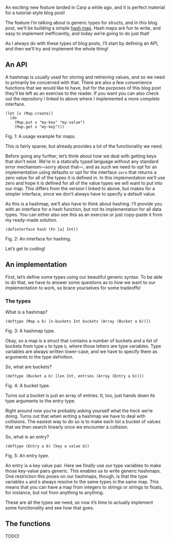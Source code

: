 An exciting new feature landed in Carp a while ago, and it is perfect material
for a tutorial-style blog post!

The feature I’m talking about is generic types for structs, and in this blog
post, we’ll be building a simple [hash
map](https://github.com/hellerve/hashmap). Hash maps are fun to write, and
easy to implement inefficiently, and today we’re going to do just that!

As I always do with these types of blog posts, I’ll start by defining an API,
and then we’ll try and implement the whole thing!

## An API

A hashmap is usually used for storing and retrieving values, and so we need to
primarily be concerned with that. There are also a few convenience functions
that we would like to have, but for the purposes of this blog post they’ll be
left as an exercise to the reader. If you want you can also check out the
repository I linked to above where I implemented a more complete interface.

```
(let [x (Map.create)]
  (do
    (Map.put x "my-key" "my-value")
    (Map.get x "my-key")))
```
<div class="figure-label">Fig. 1: A usage example for maps.</div>

This is fairly sparse, but already provides a lot of the functionality we need.

Before going any further, let’s think about how we deal with getting keys that
don’t exist. We’re in a statically typed language without any standard error
mechanism—sorry about that—, and as such we need to opt for an implementation
using defaults or opt for the interface `zero` that returns a zero value for all
of the types it is defined in. In this implementation we’ll use zero and hope
it is defined for all of the value types we will want to put into our map. This
differs from the version I linked to above, but makes for a simpler interface,
since we don’t always have to specify a default value.

As this is a hashmap, we’ll also have to think about hashing. I’ll provide you
with an interface for a hash function, but not its implementation for all data
types. You can either also see this as an exercise or just copy-paste it from
my ready-made solution.

```
(definterface hash (Fn [a] Int))
```
<div class="figure-label">Fig. 2: An interface for hashing.</div>

Let’s get to coding!

## An implementation

First, let’s define some types using our beautiful generic syntax. To be able to
do that, we have to answer some questions as to how we want to our
implementation to work, so brace yourselves for some tradeoffs!

### The types

What is a hashmap?

```
(deftype (Map a b) [n-buckets Int buckets (Array (Bucket a b))])
```
<div class="figure-label">Fig. 3: A hashmap type.</div>

Okay, so a map is a struct that contains a number of buckets and a list of
buckets from type `a` to type `b`, where those letters are type variables. Type
variables are always written lower-case, and we have to specify them as
arguments to the type definition.

So, what are buckets?

```
(deftype (Bucket a b) [len Int, entries (Array (Entry a b))])
```
<div class="figure-label">Fig. 4: A bucket type.</div>

Turns out a bucket is just an array of entries. It, too, just hands down its
type arguments to the entry type.

Right around now you’re probably asking yourself what the heck we’re doing.
Turns out that when writing a hashmap we have to deal with collisions. The
easiest way to do so is to make each list a bucket of values that we then search
linearly once we encounter a collision.

So, what is an entry?

```
(deftype (Entry a b) [key a value b])
```
<div class="figure-label">Fig. 5: An entry type.</div>

An entry is a key value pair. Here we finally use our type variables to make
those key-value pairs generic. This enables us to write generic hashmaps. One
restriction this poses on our hashmaps, though, is that the type variables `a`
and `b` always resolve to the same types in the same map. This means that you
can have a map from integers to strings or strings to floats, for instance, but
not from anything to anything.

These are all the types we need, so now it’s time to actually implement some
functionality and see how that goes.

## The functions

TODO!
